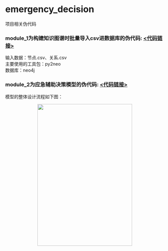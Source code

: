 emergency_decision
=======
项目相关伪代码

### module_1为构建知识图谱时批量导入csv进数据库的伪代码:  [<代码链接>](https://github.com/loyalty-fox/emergency_decision/blob/main/module_1.py)
输入数据：节点.csv、关系.csv <br>
主要使用的工具包：py2neo <br>
数据库：neo4j <br>

### module_2为应急辅助决策模型的伪代码:  [<代码链接>](https://github.com/loyalty-fox/emergency_decision/blob/main/module_2.py)
模型的整体设计流程如下图：<br>
<div align=center><img src="https://github.com/loyalty-fox/emergency_decision/assets/56210508/0f813d24-5f48-427d-a8e0-7ee725d3ffcf" width="300" height="450" /></div>
